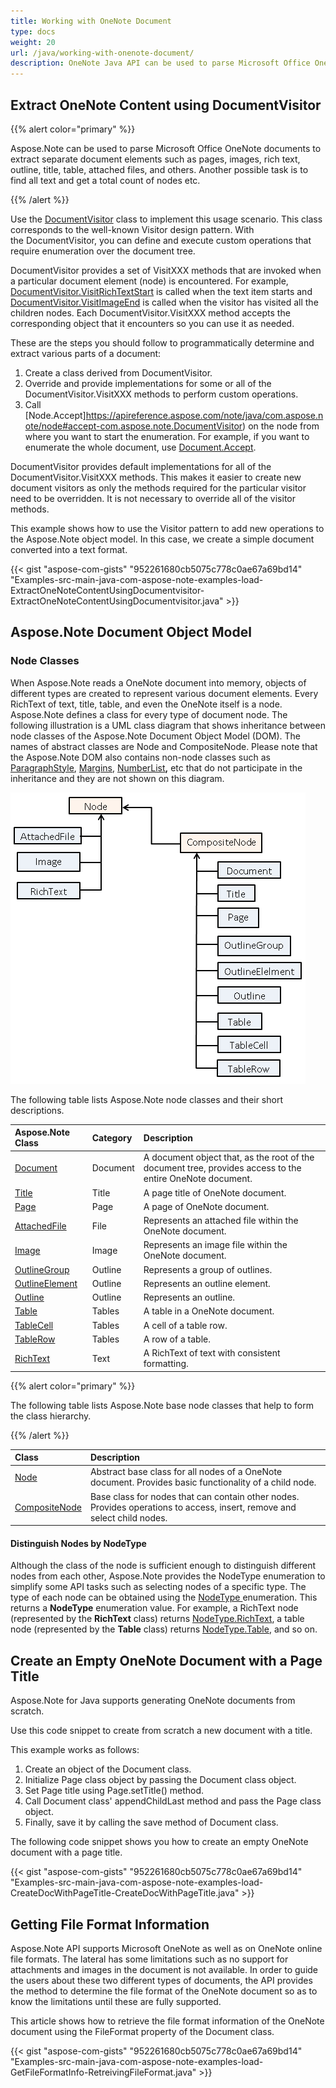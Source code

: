 ```yaml
---
title: Working with OneNote Document
type: docs
weight: 20
url: /java/working-with-onenote-document/
description: OneNote Java API can be used to parse Microsoft Office OneNote documents to extract separate document elements such as pages, images, rich text, outline, title, table, attached files, and others. Another possible task is to find all text and get a total count of nodes etc.
---
```


## **Extract OneNote Content using DocumentVisitor**
{{% alert color="primary" %}} 

Aspose.Note can be used to parse Microsoft Office OneNote documents to extract separate document elements such as pages, images, rich text, outline, title, table, attached files, and others. Another possible task is to find all text and get a total count of nodes etc.

{{% /alert %}} 

Use the [DocumentVisitor](https://apireference.aspose.com/note/java/com.aspose.note/DocumentVisitor) class to implement this usage scenario. This class corresponds to the well-known Visitor design pattern. With the DocumentVisitor, you can define and execute custom operations that require enumeration over the document tree.

DocumentVisitor provides a set of VisitXXX methods that are invoked when a particular document element (node) is encountered. For example, [DocumentVisitor.VisitRichTextStart](https://apireference.aspose.com/note/java/com.aspose.note/DocumentVisitor#visitRichTextStart-com.aspose.note.RichText-) is called when the text item starts and [DocumentVisitor.VisitImageEnd](https://apireference.aspose.com/note/java/com.aspose.note/DocumentVisitor#visitImageEnd-com.aspose.note.Image-) is called when the visitor has visited all the children nodes. Each DocumentVisitor.VisitXXX method accepts the corresponding object that it encounters so you can use it as needed.

These are the steps you should follow to programmatically determine and extract various parts of a document:

1. Create a class derived from DocumentVisitor.
1. Override and provide implementations for some or all of the DocumentVisitor.VisitXXX methods to perform custom operations.
1. Call [Node.Accept]https://apireference.aspose.com/note/java/com.aspose.note/node#accept-com.aspose.note.DocumentVisitor) on the node from where you want to start the enumeration. For example, if you want to enumerate the whole document, use [Document.Accept](https://apireference.aspose.com/note/java/com.aspose.note/Document#accept-com.aspose.note.DocumentVisitor-).

DocumentVisitor provides default implementations for all of the DocumentVisitor.VisitXXX methods. This makes it easier to create new document visitors as only the methods required for the particular visitor need to be overridden. It is not necessary to override all of the visitor methods.

This example shows how to use the Visitor pattern to add new operations to the Aspose.Note object model. In this case, we create a simple document converted into a text format.

{{< gist "aspose-com-gists" "952261680cb5075c778c0ae67a69bd14" "Examples-src-main-java-com-aspose-note-examples-load-ExtractOneNoteContentUsingDocumentvisitor-ExtractOneNoteContentUsingDocumentvisitor.java" >}}
## **Aspose.Note Document Object Model**
### **Node Classes**
When Aspose.Note reads a OneNote document into memory, objects of different types are created to represent various document elements. Every RichText of text, title, table, and even the OneNote itself is a node. Aspose.Note defines a class for every type of document node.
The following illustration is a UML class diagram that shows inheritance between node classes of the Aspose.Note Document Object Model (DOM). The names of abstract classes are Node and CompositeNode. Please note that the Aspose.Note DOM also contains non-node classes such as [ParagraphStyle](https://apireference.aspose.com/note/java/com.aspose.note/ParagraphStyle), [Margins](https://apireference.aspose.com/note/java/com.aspose.note/Margins), [NumberList](https://apireference.aspose.com/note/java/com.aspose.note/NumberList)**,** etc that do not participate in the inheritance and they are not shown on this diagram.

![todo:image_alt_text](working-with-onenote-document_1.png)

The following table lists Aspose.Note node classes and their short descriptions.

|**Aspose.Note Class**|**Category**|**Description**|
| :- | :- | :- |
|[Document](https://apireference.aspose.com/note/java/com.aspose.note/Document)|Document|A document object that, as the root of the document tree, provides access to the entire OneNote document.|
|[Title](https://apireference.aspose.com/note/java/com.aspose.note/Title)|Title|A page title of OneNote document.|
|[Page](https://apireference.aspose.com/note/java/com.aspose.note/Page)|Page|A page of OneNote document.|
|[AttachedFile](https://apireference.aspose.com/note/java/com.aspose.note/AttachedFile)|File|Represents an attached file within the OneNote document.|
|[Image](https://apireference.aspose.com/note/java/com.aspose.note/Image)|Image|Represents an image file within the OneNote document.|
|[OutlineGroup](https://apireference.aspose.com/note/java/com.aspose.note/OutlineGroup)|Outline|Represents a group of outlines.|
|[OutlineElement](https://apireference.aspose.com/note/java/com.aspose.note/OutlineElement)|Outline|Represents an outline element.|
|[Outline](https://apireference.aspose.com/note/java/com.aspose.note/Outline)|Outline|Represents an outline.|
|[Table](https://apireference.aspose.com/note/java/com.aspose.note/Table)|Tables|A table in a OneNote document.|
|[TableCell](https://apireference.aspose.com/note/java/com.aspose.note/TableCell)|Tables|A cell of a table row.|
|[TableRow](https://apireference.aspose.com/note/java/com.aspose.note/TableRow)|Tables|A row of a table.|
|[RichText](https://apireference.aspose.com/note/java/com.aspose.note/RichText)|Text|A RichText of text with consistent formatting.|
{{% alert color="primary" %}} 

The following table lists Aspose.Note base node classes that help to form the class hierarchy.

{{% /alert %}} 

|**Class**|**Description**|
| :- | :- |
|[Node](https://apireference.aspose.com/note/java/com.aspose.note/Node)|Abstract base class for all nodes of a OneNote document. Provides basic functionality of a child node.|
|[CompositeNode](https://apireference.aspose.com/note/java/com.aspose.note/CompositeNodeBase)|Base class for nodes that can contain other nodes. Provides operations to access, insert, remove and select child nodes.|
#### **Distinguish Nodes by NodeType**

Although the class of the node is sufficient enough to distinguish different nodes from each other, Aspose.Note provides the NodeType enumeration to simplify some API tasks such as selecting nodes of a specific type. The type of each node can be obtained using the [NodeType ](https://apireference.aspose.com/note/java/com.aspose.note/NodeType)enumeration. This returns a **NodeType** enumeration value. For example, a RichText node (represented by the **RichText** class) returns [NodeType.RichText](https://apireference.aspose.com/note/java/com.aspose.note/RichText), a table node (represented by the **Table** class) returns [NodeType.Table](https://apireference.aspose.com/note/java/com.aspose.note/NodeType), and so on.
## **Create an Empty OneNote Document with a Page Title**
Aspose.Note for Java supports generating OneNote documents from scratch.

Use this code snippet to create from scratch a new document with a title.

This example works as follows:

1. Create an object of the Document class.
1. Initialize Page class object by passing the Document class object.
1. Set Page title using Page.setTitle() method.
1. Call Document class' appendChildLast method and pass the Page class object.
1. Finally, save it by calling the save method of Document class.

The following code snippet shows you how to create an empty OneNote document with a page title.

{{< gist "aspose-com-gists" "952261680cb5075c778c0ae67a69bd14" "Examples-src-main-java-com-aspose-note-examples-load-CreateDocWithPageTitle-CreateDocWithPageTitle.java" >}}
## **Getting File Format Information**
Aspose.Note API supports Microsoft OneNote as well as on OneNote online file formats. The lateral has some limitations such as no support for attachments and images in the document is not available. In order to guide the users about these two different types of documents, the API provides the method to determine the file format of the OneNote document so as to know the limitations until these are fully supported.

This article shows how to retrieve the file format information of the OneNote document using the FileFormat property of the Document class.

{{< gist "aspose-com-gists" "952261680cb5075c778c0ae67a69bd14" "Examples-src-main-java-com-aspose-note-examples-load-GetFileFormatInfo-RetreivingFileFormat.java" >}}
